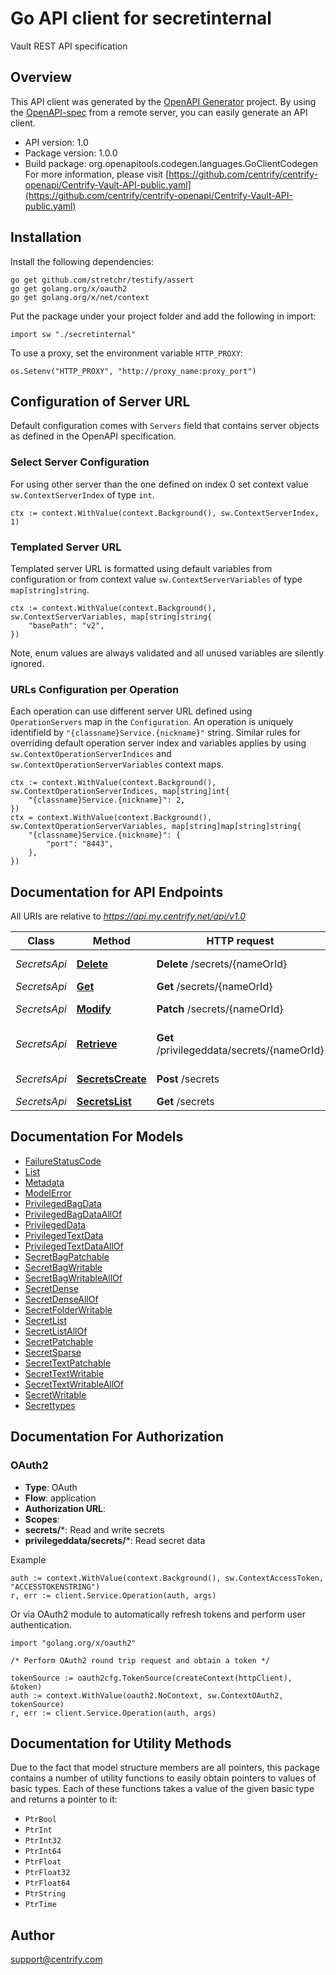 # Go API client for secretinternal

Vault REST API specification


## Overview
This API client was generated by the [OpenAPI Generator](https://openapi-generator.tech) project.  By using the [OpenAPI-spec](https://www.openapis.org/) from a remote server, you can easily generate an API client.

- API version: 1.0
- Package version: 1.0.0
- Build package: org.openapitools.codegen.languages.GoClientCodegen
For more information, please visit [https://github.com/centrify/centrify-openapi/Centrify-Vault-API-public.yaml](https://github.com/centrify/centrify-openapi/Centrify-Vault-API-public.yaml)

## Installation

Install the following dependencies:

```shell
go get github.com/stretchr/testify/assert
go get golang.org/x/oauth2
go get golang.org/x/net/context
```

Put the package under your project folder and add the following in import:

```golang
import sw "./secretinternal"
```

To use a proxy, set the environment variable `HTTP_PROXY`:

```golang
os.Setenv("HTTP_PROXY", "http://proxy_name:proxy_port")
```

## Configuration of Server URL

Default configuration comes with `Servers` field that contains server objects as defined in the OpenAPI specification.

### Select Server Configuration

For using other server than the one defined on index 0 set context value `sw.ContextServerIndex` of type `int`.

```golang
ctx := context.WithValue(context.Background(), sw.ContextServerIndex, 1)
```

### Templated Server URL

Templated server URL is formatted using default variables from configuration or from context value `sw.ContextServerVariables` of type `map[string]string`.

```golang
ctx := context.WithValue(context.Background(), sw.ContextServerVariables, map[string]string{
	"basePath": "v2",
})
```

Note, enum values are always validated and all unused variables are silently ignored.

### URLs Configuration per Operation

Each operation can use different server URL defined using `OperationServers` map in the `Configuration`.
An operation is uniquely identifield by `"{classname}Service.{nickname}"` string.
Similar rules for overriding default operation server index and variables applies by using `sw.ContextOperationServerIndices` and `sw.ContextOperationServerVariables` context maps.

```
ctx := context.WithValue(context.Background(), sw.ContextOperationServerIndices, map[string]int{
	"{classname}Service.{nickname}": 2,
})
ctx = context.WithValue(context.Background(), sw.ContextOperationServerVariables, map[string]map[string]string{
	"{classname}Service.{nickname}": {
		"port": "8443",
	},
})
```

## Documentation for API Endpoints

All URIs are relative to *https://api.my.centrify.net/api/v1.0*

Class | Method | HTTP request | Description
------------ | ------------- | ------------- | -------------
*SecretsApi* | [**Delete**](docs/SecretsApi.md#delete) | **Delete** /secrets/{nameOrId} | Delete a secret
*SecretsApi* | [**Get**](docs/SecretsApi.md#get) | **Get** /secrets/{nameOrId} | Get secrets
*SecretsApi* | [**Modify**](docs/SecretsApi.md#modify) | **Patch** /secrets/{nameOrId} | Modify a secret
*SecretsApi* | [**Retrieve**](docs/SecretsApi.md#retrieve) | **Get** /privilegeddata/secrets/{nameOrId} | Retrieve privileged data
*SecretsApi* | [**SecretsCreate**](docs/SecretsApi.md#secretscreate) | **Post** /secrets | Create a secret
*SecretsApi* | [**SecretsList**](docs/SecretsApi.md#secretslist) | **Get** /secrets | List secrets


## Documentation For Models

 - [FailureStatusCode](docs/FailureStatusCode.md)
 - [List](docs/List.md)
 - [Metadata](docs/Metadata.md)
 - [ModelError](docs/ModelError.md)
 - [PrivilegedBagData](docs/PrivilegedBagData.md)
 - [PrivilegedBagDataAllOf](docs/PrivilegedBagDataAllOf.md)
 - [PrivilegedData](docs/PrivilegedData.md)
 - [PrivilegedTextData](docs/PrivilegedTextData.md)
 - [PrivilegedTextDataAllOf](docs/PrivilegedTextDataAllOf.md)
 - [SecretBagPatchable](docs/SecretBagPatchable.md)
 - [SecretBagWritable](docs/SecretBagWritable.md)
 - [SecretBagWritableAllOf](docs/SecretBagWritableAllOf.md)
 - [SecretDense](docs/SecretDense.md)
 - [SecretDenseAllOf](docs/SecretDenseAllOf.md)
 - [SecretFolderWritable](docs/SecretFolderWritable.md)
 - [SecretList](docs/SecretList.md)
 - [SecretListAllOf](docs/SecretListAllOf.md)
 - [SecretPatchable](docs/SecretPatchable.md)
 - [SecretSparse](docs/SecretSparse.md)
 - [SecretTextPatchable](docs/SecretTextPatchable.md)
 - [SecretTextWritable](docs/SecretTextWritable.md)
 - [SecretTextWritableAllOf](docs/SecretTextWritableAllOf.md)
 - [SecretWritable](docs/SecretWritable.md)
 - [Secrettypes](docs/Secrettypes.md)


## Documentation For Authorization



### OAuth2


- **Type**: OAuth
- **Flow**: application
- **Authorization URL**: 
- **Scopes**: 
 - **secrets/***: Read and write secrets
 - **privilegeddata/secrets/***: Read secret data

Example

```golang
auth := context.WithValue(context.Background(), sw.ContextAccessToken, "ACCESSTOKENSTRING")
r, err := client.Service.Operation(auth, args)
```

Or via OAuth2 module to automatically refresh tokens and perform user authentication.

```golang
import "golang.org/x/oauth2"

/* Perform OAuth2 round trip request and obtain a token */

tokenSource := oauth2cfg.TokenSource(createContext(httpClient), &token)
auth := context.WithValue(oauth2.NoContext, sw.ContextOAuth2, tokenSource)
r, err := client.Service.Operation(auth, args)
```


## Documentation for Utility Methods

Due to the fact that model structure members are all pointers, this package contains
a number of utility functions to easily obtain pointers to values of basic types.
Each of these functions takes a value of the given basic type and returns a pointer to it:

* `PtrBool`
* `PtrInt`
* `PtrInt32`
* `PtrInt64`
* `PtrFloat`
* `PtrFloat32`
* `PtrFloat64`
* `PtrString`
* `PtrTime`

## Author

support@centrify.com

